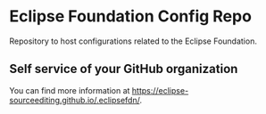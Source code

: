 # Eclipse Foundation Config Repo

Repository to host configurations related to the Eclipse Foundation.

## Self service of your GitHub organization

You can find more information at <https://eclipse-sourceediting.github.io/.eclipsefdn/>.
